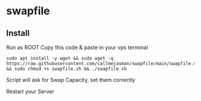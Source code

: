 # swapfile
## Install
Run as ROOT
Copy this code & paste in your vps terminal

```
sudo apt install -y wget && sudo wget -q https://raw.githubusercontent.com/callmejasman/swapfile/main/swapfile.sh && sudo chmod +x swapfile.sh && ./swapfile.sh
```

Script will ask for Swap Capacity, set them correctly

Restart your Server
